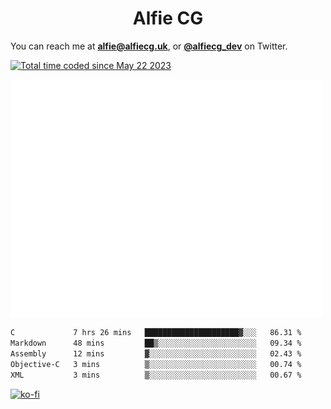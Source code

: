 <h1 align="center">Alfie CG</h1>

You can reach me at **alfie@alfiecg.uk**, or **[@alfiecg_dev](https://twitter.com/alfiecg_dev)** on Twitter.

<a href="https://wakatime.com/@61592169-b9cf-4af8-b6fa-8ac7d4369b01"><img src="https://wakatime.com/badge/user/61592169-b9cf-4af8-b6fa-8ac7d4369b01.svg" alt="Total time coded since May 22 2023" /></a>


<img align="center" src="/github-metrics.svg" alt="Metrics" width="500">

 <!--[![GitHub Streak](https://streak-stats.demolab.com/?user=alfiecg24)](https://git.io/streak-stats)-->

<!--START_SECTION:waka-->

```txt
C             7 hrs 26 mins   █████████████████████▓░░░   86.31 %
Markdown      48 mins         ██▒░░░░░░░░░░░░░░░░░░░░░░   09.34 %
Assembly      12 mins         ▓░░░░░░░░░░░░░░░░░░░░░░░░   02.43 %
Objective-C   3 mins          ▒░░░░░░░░░░░░░░░░░░░░░░░░   00.74 %
XML           3 mins          ▒░░░░░░░░░░░░░░░░░░░░░░░░   00.67 %
```

<!--END_SECTION:waka-->

[![ko-fi](https://ko-fi.com/img/githubbutton_sm.svg)](https://ko-fi.com/M4M5R3BHU)
